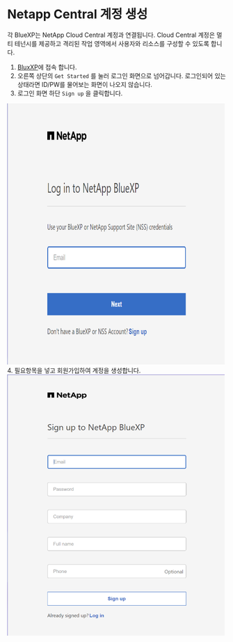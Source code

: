 # Netapp Central 계정 생성
각 BlueXP는 NetApp Cloud Central 계정과 연결됩니다. Cloud Central 계정은 멀티 테넌시를 제공하고 격리된 작업 영역에서 사용자와 리소스를 구성할 수 있도록 합니다.

1. [BluxXP](https://bluexp.netapp.com/)에 접속 합니다.
2. 오른쪽 상단의 ```Get Started``` 를 눌러 로그인 화면으로 넘어갑니다.
로그인되어 있는 상태라면 ID/PW를 물어보는 화면이 나오지 않습니다.
3. 로그인 화면 하단 ```Sign up``` 을 클릭합니다.
<img src=image.png alt="Girl in a jacket" width="500" height="600">
4. 필요항목을 넣고 회원가입하여 계정을 생성합니다.
<img src=image-1.png alt="Girl in a jacket" width="500" height="600">

